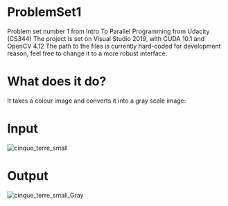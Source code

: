 # ProblemSet1
Problem set number 1 from Intro To Parallel Programming from Udacity (CS344)
The project is set on Visual Studio 2019, with CUDA 10.1 and OpenCV 4.12
The path to the files is currently hard-coded for development reason, feel free to change it to a more robust interface.

# What does it do?
It takes a colour image and converts it into a gray scale image:

# Input
![cinque_terre_small](https://user-images.githubusercontent.com/21000020/69470242-3fb56f80-0d63-11ea-8572-43d658394612.jpg)

# Output
![cinque_terre_small_Gray](https://user-images.githubusercontent.com/21000020/69470245-480daa80-0d63-11ea-8a06-4dc893b030c0.jpg)

